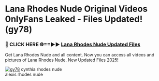# Lana Rhodes Nude Original Videos 0nlyFans Leaked - Files Updated! (gy78)

<h3>🔴 CLICK HERE 🌐==►► <a href="https://tinyurl.com/yrmya6cz" rel="nofollow">Lana Rhodes Nude Updated Files</a></h3>

Get Lana Rhodes Nude and all content. Now you can access all videos and pictures of Lana Rhodes Nude. New Updated Files 2025!

[![gy78](https://i.imgur.com/FMdXYCs.gif)](https://tinyurl.com/yrmya6cz)
cynthia rhodes nude<br>
alexis rhodes nude